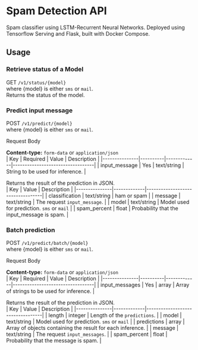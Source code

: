 # Spam Detection API

Spam classifier using LSTM-Recurrent Neural Networks. Deployed using Tensorflow Serving and Flask, built with Docker Compose.

## Usage

### Retrieve status of a Model

GET `/v1/status/{model}`  
where {model} is either `sms` or `mail`.  
Returns the status of the model.

### Predict input message

POST `/v1/predict/{model}`  
where {model} is either `sms` or `mail`.

Request Body

**Content-type:** `form-data` or `application/json`  
| Key           | Required | Value       | Description                      |
|---------------|----------|-------------|----------------------------------|
| input_message | Yes      | text/string | String to be used for inference. |  

Returns the result of the prediction in JSON.  
| Key            | Value       | Description                      |
|---------------|-------------|----------------------------------|
| classification | text/string | ham or spam |
| message | text/string | The request `input_message`. |
| model | text/string | Model used for prediction. `sms` or `mail` |
| spam_percent | float | Probability that the input_message is spam. |

### Batch prediction

POST `/v1/predict/batch/{model}`  
where {model} is either `sms` or `mail`.

Request Body

**Content-type:** `form-data` or `application/json`  
| Key           | Required | Value       | Description                      |
|---------------|----------|-------------|----------------------------------|
| input_messages | Yes      | array | Array of strings to be used for inference. |  

Returns the result of the prediction in JSON.  
| Key            | Value       | Description                      |
|---------------|-------------|----------------------------------|
| length | integer | Length of the `predictions`.  |
| model | text/string | Model used for prediction. `sms` or `mail` |
| predictions | array | Array of objects containing the result for each inference. |
| message | text/string | The request `input_messages`. |
| spam_percent | float | Probability that the message is spam. |
